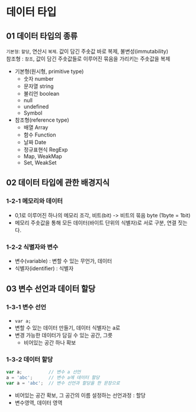 # 데이터 타입

## 01 데이터 타입의 종류

`기본형`:  `할당`, 연산시 `복제`. 값이 담긴 주솟값 바로 복제, 불변성(immutability)  
참조형 : `참조`, 값이 담긴 주솟값들로 이루어진 묶음을 가리키는 주솟값을 복제

- 기본형(원시형, primitive type)
  - 숫자 number
  - 문자열 string
  - 불리언 boolean
  - null
  - undefined
  - Symbol
- 참조형(reference type)
  - 배열 Array
  - 함수 Function
  - 날짜 Date
  - 정규표현식 RegExp
  - Map, WeakMap
  - Set, WeakSet

## 02 데이터 타입에 관한 배경지식

### 1-2-1 메모리와 데이터

- 0,1로 이루어진 하나의 메모리 조각, 비트(bit) -> 비트의 묶음 byte (1byte = 1bit)
- 메모리 주솟값을 통해 모든 데이터(바이트 단위의 식별자)로 서로 구분, 연결 짓는다.

### 1-2-2 식별자와 변수

- 변수(variable) : 변할 수 있는 무언가, 데이터
- 식별자(identifier) : 식별자

## 03 변수 선언과 데이터 할당
### 1-3-1 변수 선언
- `var a;`
- 변할 수 있는 데이터 만들기, 데이터 식별자는 a로
- 변경 가능한 데이터가 담길 수 있는 공간, 그릇
  - 비어있는 공간 하나 확보

### 1-3-2 데이터 할당
```javascript
var a;          // 변수 a 선언
a = 'abc';      // 변수 a에 데이터 할당
var a = 'abc';  // 변수 선언과 할당을 한 문장으로
```
- 비어있는 공간 확보, 그 공간의 이름 설정하는 선언과정 : 할당
- 변수영역, 데이터 영역